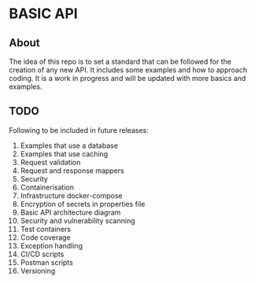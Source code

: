 # BASIC API
## About
The idea of this repo is to set a standard that can be followed for the creation of any new API. It includes some examples and how to approach coding. It is a work in progress and will be updated with more basics and examples.

## TODO
Following to be included in future releases:
1. Examples that use a database
2. Examples that use caching
3. Request validation
4. Request and response mappers
5. Security
6. Containerisation
7. Infrastructure docker-compose
8. Encryption of secrets in properties file
9. Basic API architecture diagram
10. Security and vulnerability scanning
11. Test containers
12. Code coverage
13. Exception handling
14. CI/CD scripts
15. Postman scripts
16. Versioning